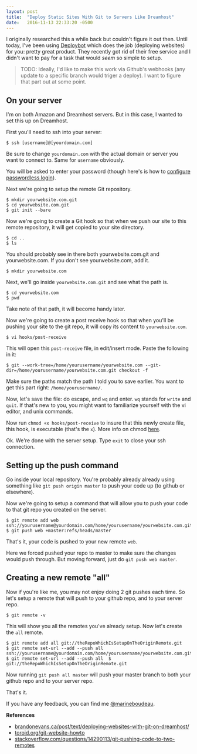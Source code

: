 ```yaml
---
layout: post
title:  "Deploy Static Sites With Git to Servers Like Dreamhost"
date:   2016-11-13 22:33:20 -0500
---
```


I originally researched this a while back but couldn't figure it out then. Until today, I've been using [Deploybot](https://deploybot.com/) which does the job (deploying websites) for you: pretty great product. They recently got rid of their free service and I didn't want to pay for a task that would *seem* so simple to setup.

> TODO: Ideally, I'd like to make this work via Github's webhooks (any update to a specific branch would triger a deploy). I want to figure that part out at some point. 

## On your server
I'm on both Amazon and Dreamhost servers. But in this case, I wanted to set this up on Dreamhost. 

First you'll need to ssh into your server: 

```
$ ssh [username]@[yourdomain.com] 
```

Be sure to change `yourdomain.com` with the actual domain or server you want to connect to. Same for `username` obviously. 

You will be asked to enter your password (though here's is how to [configure passwordless login](https://help.dreamhost.com/hc/en-us/articles/216499537-How-to-configure-passwordless-login-in-Mac-OS-X-and-Linux)). 

Next we're going to setup the remote Git repository. 

```
$ mkdir yourwebsite.com.git
$ cd yourwebsite.com.git
$ git init --bare
```

Now we're going to create a Git hook so that when we push our site to this remote repository, it will get copied to your site directory.

```
$ cd ..
$ ls
```

You should probably see in there both yourwebsite.com.git and yourwebsite.com. If you don't see yourwebsite.com, add it. 

```
$ mkdir yourwebsite.com
```

Next, we'll go inside `yourwebsite.com.git` and see what the path is. 

```
$ cd yourwebsite.com
$ pwd
```

Take note of that path, it will become handy later.

Now we're going to create a post receive hook so that when you'll be pushing your site to the git repo, it will copy its content to `yourwebsite.com`. 

```
$ vi hooks/post-receive
```

This will open this `post-receive` file, in edit/insert mode. Paste the following in it:

```
$ git --work-tree=/home/yourusername/yourwebsite.com --git-dir=/home/yourusername/yourwebsite.com.git checkout -f
```

Make sure the paths match the path I told you to save earlier. You want to get this part right: `/home/yourusername/`. 

Now, let's save the file: do escape, and `wq` and enter. `wq` stands for `write` and `quit`. If that's new to you, you might want to familiarize yourself with the vi editor, and unix commands. 

Now run `chmod +x hooks/post-receive` to insure that this newly create file, this hook, is executable (that's the `x`). More info on chmod [here](https://en.wikipedia.org/wiki/Chmod). 

Ok. We're done with the server setup. Type `exit` to close your ssh connection. 

## Setting up the push command

Go inside your local repository. 
You're probably already already using something like `git push origin master` to push your code up (to github or elsewhere). 

Now we're going to setup a command that will allow you to push your code to that git repo you created on the server. 

```
$ git remote add web ssh://yourusername@yourdomain.com/home/yourusername/yourwebsite.com.git
$ git push web +master:refs/heads/master
```

That's it, your code is pushed to your new remote `web`. 

Here we forced pushed your repo to master to make sure the changes would push through. But moving forward, just do `git push web master`. 


## Creating a new remote "all"
Now if you're like me, you may not enjoy doing 2 git pushes each time. So let's setup a remote that will push to your github repo, and to your server repo. 

```
$ git remote -v
```

This will show you all the remotes you've already setup. Now let's create the `all` remote. 

```
$ git remote add all git://theRepoWhichIsSetupOnTheOriginRemote.git
$ git remote set-url --add --push all ssh://yourusername@yourdomain.com/home/yourusername/yourwebsite.com.git
$ git remote set-url --add --push all  $ git://theRepoWhichIsSetupOnTheOriginRemote.git
```

Now running `git push all master` will push your master branch to both your github repo and to your server repo. 

That's it. 

If you have any feedback, you can find me [@marineboudeau](http://twitter.com/marineboudeau). 


**References**

* [brandonevans.ca/post/text/deploying-websites-with-git-on-dreamhost/](https://brandonevans.ca/post/text/deploying-websites-with-git-on-dreamhost/)
* [toroid.org/git-website-howto](http://toroid.org/git-website-howto)
* [stackoverflow.com/questions/14290113/git-pushing-code-to-two-remotes](http://stackoverflow.com/questions/14290113/git-pushing-code-to-two-remotes)
